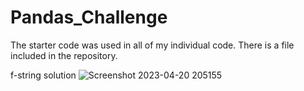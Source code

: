 # Pandas_Challenge

The starter code was used in all of my individual code. There is a file included in the repository.

f-string solution
![Screenshot 2023-04-20 205155](https://user-images.githubusercontent.com/128398483/235042103-4a1b43f6-fba6-4796-8532-6013124d306d.png)


